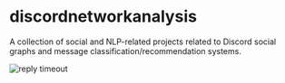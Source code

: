 # discordnetworkanalysis
A collection of social and NLP-related projects related to Discord social graphs and message classification/recommendation systems.

![reply timeout](https://gyazo.com/16792871ddc0abd4aa517b339c244a6eh)
